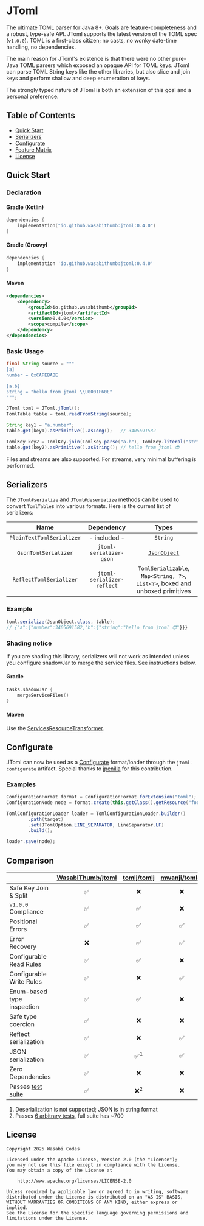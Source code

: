 # JToml
The ultimate [TOML](https://toml.io/en/v1.0.0) parser for Java 8+.
Goals are feature-completeness and a robust, type-safe API.
JToml supports the latest version of the TOML spec (``v1.0.0``).
TOML is a first-class citizen; no casts, no wonky date-time handling,
no dependencies.

The main reason for JToml's existence is that there were no other pure-Java TOML
parsers which exposed an opaque API for TOML keys. JToml can parse TOML String keys like the other libraries, but also slice and join keys and perform shallow and deep enumeration of keys.

The strongly typed nature of JToml is both an extension of this goal and a personal preference.

## Table of Contents
- [Quick Start](#quick-start)
- [Serializers](#serializers)
- [Configurate](#configurate)
- [Feature Matrix](#comparison)
- [License](#license)

## Quick Start
### Declaration
#### Gradle (Kotlin)
```kotlin
dependencies {
    implementation("io.github.wasabithumb:jtoml:0.4.0")
}
```

#### Gradle (Groovy)
```groovy
dependencies {
    implementation 'io.github.wasabithumb:jtoml:0.4.0'
}
```

#### Maven
```xml
<dependencies>
    <dependency>
        <groupId>io.github.wasabithumb</groupId>
        <artifactId>jtoml</artifactId>
        <version>0.4.0</version>
        <scope>compile</scope>
    </dependency>
</dependencies>
```

### Basic Usage
```java
final String source = """
[a]
number = 0xCAFEBABE

[a.b]
string = "hello from jtoml \\U0001F60E"
""";

JToml toml = JToml.jToml();
TomlTable table = toml.readFromString(source);

String key1 = "a.number";
table.get(key1).asPrimitive().asLong();   // 3405691582

TomlKey key2 = TomlKey.join(TomlKey.parse("a.b"), TomlKey.literal("string"));
table.get(key2).asPrimitive().asString(); // hello from jtoml 😎
```
Files and streams are also supported. For streams, very minimal buffering is
performed.

## Serializers
The ``JToml#serialize`` and ``JToml#deserialize`` methods can be used to
convert ``TomlTable``s into various formats. Here is the current list of
serializers:

| Name | Dependency | Types |
| :-: | :-: | :-: |
| ``PlainTextTomlSerializer`` | - included - | ``String`` |
| ``GsonTomlSerializer`` | ``jtoml-serializer-gson`` | [``JsonObject``](https://javadoc.io/doc/com.google.code.gson/gson/latest/com.google.gson/com/google/gson/JsonObject.html) |
| ``ReflectTomlSerializer`` | ``jtoml-serializer-reflect`` | ``TomlSerializable``, ``Map<String, ?>``, ``List<?>``, boxed and unboxed primitives

### Example
```java
toml.serialize(JsonObject.class, table);
// {"a":{"number":3405691582,"b":{"string":"hello from jtoml 😎"}}}
```

### Shading notice
If you are shading this library, serializers will not work as intended unless
you configure shadowJar to merge the service files. See instructions below.

#### Gradle
```kotlin
tasks.shadowJar {
    mergeServiceFiles()
}
```

#### Maven
Use the [ServicesResourceTransformer](https://maven.apache.org/plugins/maven-shade-plugin/examples/resource-transformers.html#ServicesResourceTransformer).

## Configurate
JToml can now be used as a [Configurate](https://github.com/SpongePowered/Configurate) format/loader through the ``jtoml-configurate`` artifact. Special thanks to [jpenilla](https://github.com/jpenilla) for this contribution.

### Examples
```java
ConfigurationFormat format = ConfigurationFormat.forExtension("toml");
ConfigurationNode node = format.create(this.getClass().getResource("foo.toml")).load();
```
```java
TomlConfigurationLoader loader = TomlConfigurationLoader.builder()
        .path(target)
        .set(JTomlOption.LINE_SEPARATOR, LineSeparator.LF)
        .build();

loader.save(node);
```

## Comparison
|                                                             | [WasabiThumb/jtoml](WasabiThumb/jtoml) | [tomlj/tomlj](https://github.com/tomlj/tomlj) | [mwanji/toml4j](https://github.com/mwanji/toml4j) | [asafh/jtoml](https://github.com/asafh/jtoml) |
|:------------------------------------------------------------|:--------------------------------------:|:---------------------------------------------:|:-------------------------------------------------:|:---------------------------------------------:|
| Safe Key Join & Split                                       |                   ✅                    |                       ❌                       |                         ❌                         |                       ❌                       |
| ``v1.0.0`` Compliance                                       |                   ✅                    |                       ✅                       |                         ❌                         |                       ❌                       |
| Positional Errors                                           |                   ✅                    |                       ✅                       |                         ✅                         |                       ✅                       |
| Error Recovery                                              |                   ❌                    |                       ✅                       |                         ✅                         |                       ❌                       |
| Configurable Read Rules                                     |                   ✅                    |                       ✅                       |                         ❌                         |                       ❌                       |
| Configurable Write Rules                                    |                   ✅                    |                       ❌                       |                         ✅                         |                       ❌                       |
| Enum-based type inspection                                  |                   ✅                    |                       ✅                       |                         ❌                         |                       ❌                       |
| Safe type coercion                                          |                   ✅                    |                       ❌                       |                         ❌                         |                       ❌                       |
| Reflect serialization                                       |                   ✅                    |                       ❌                       |                         ✅                         |                       ✅                       |
| JSON serialization                                          |                   ✅                    |                 ✅<sup>1</sup>                 |                         ✅                         |                       ❌                       |
| Zero Dependencies                                           |                   ✅                    |                       ❌                       |                         ❌                         |                       ✅                       |
| Passes [test suite](https://github.com/toml-lang/toml-test) |                   ✅                    |                 ❌<sup>2</sup>                 |                         ❌                         |                       ❌                       |

1. Deserialization is not supported; JSON is in string format
2. Passes [6 arbitrary tests](https://github.com/tomlj/tomlj/tree/e2d94e6dfe7633111b9e5aaec5a71d88c0af94ce/src/test/resources/org/tomlj), full suite has ~700

## License
```text
Copyright 2025 Wasabi Codes

Licensed under the Apache License, Version 2.0 (the "License");
you may not use this file except in compliance with the License.
You may obtain a copy of the License at

    http://www.apache.org/licenses/LICENSE-2.0

Unless required by applicable law or agreed to in writing, software
distributed under the License is distributed on an "AS IS" BASIS,
WITHOUT WARRANTIES OR CONDITIONS OF ANY KIND, either express or implied.
See the License for the specific language governing permissions and
limitations under the License.
```